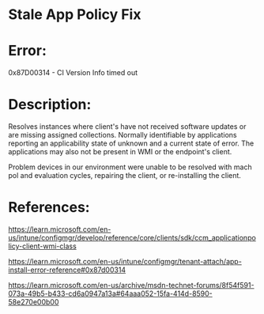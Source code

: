 # Stale App Policy Fix

# Error:
0x87D00314 - CI Version Info timed out

# Description:
Resolves instances where client's have not received software updates or are missing assigned collections.
Normally identifiable by applications reporting an applicability state of unknown and a current state of error.
The applications may also not be present in WMI or the endpoint's client.

Problem devices in our environment were unable to be resolved with mach pol and evaluation cycles, repairing the client, or re-installing the client.


# References:
https://learn.microsoft.com/en-us/intune/configmgr/develop/reference/core/clients/sdk/ccm_applicationpolicy-client-wmi-class

https://learn.microsoft.com/en-us/intune/configmgr/tenant-attach/app-install-error-reference#0x87d00314

https://learn.microsoft.com/en-us/archive/msdn-technet-forums/8f54f591-073a-49b5-b433-cd6a0947a13a#64aaa052-15fa-414d-8590-58e270e00b00

